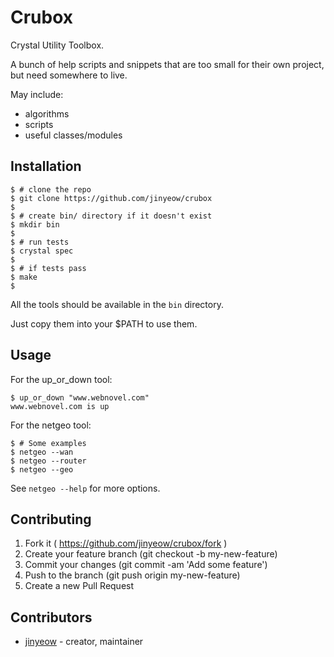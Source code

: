 # Crubox

Crystal Utility Toolbox.

A bunch of help scripts and snippets that are too small for their own
project, but need somewhere to live.

May include:
  * algorithms
  * scripts
  * useful classes/modules

## Installation

```
$ # clone the repo
$ git clone https://github.com/jinyeow/crubox
$
$ # create bin/ directory if it doesn't exist
$ mkdir bin
$
$ # run tests
$ crystal spec
$
$ # if tests pass
$ make
$
```

All the tools should be available in the `bin` directory.

Just copy them into your $PATH to use them.

## Usage

For the up_or_down tool:
```
$ up_or_down "www.webnovel.com"
www.webnovel.com is up
```

For the netgeo tool:
```
$ # Some examples
$ netgeo --wan
$ netgeo --router
$ netgeo --geo
```

See `netgeo --help` for more options.

## Contributing

1. Fork it ( https://github.com/jinyeow/crubox/fork )
2. Create your feature branch (git checkout -b my-new-feature)
3. Commit your changes (git commit -am 'Add some feature')
4. Push to the branch (git push origin my-new-feature)
5. Create a new Pull Request

## Contributors

- [jinyeow](https://github.com/jinyeow) - creator, maintainer

